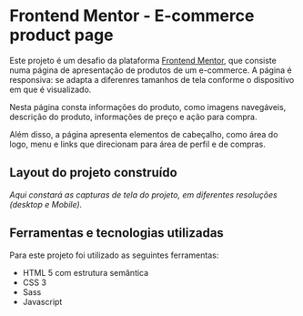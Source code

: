 # Frontend Mentor - E-commerce product page

Este projeto é um desafio da plataforma [Frontend Mentor](https://www.frontendmentor.io/challenges/ecommerce-product-page-UPsZ9MJp6), que consiste numa página de apresentação de produtos de um e-commerce. A página é responsiva: se adapta a diferenres tamanhos de tela conforme o dispositivo em que é visualizado.

Nesta página consta informações do produto, como imagens navegáveis, descrição do produto, informações de preço e ação para compra.

Além disso, a página apresenta elementos de cabeçalho, como área do logo, menu e links que direcionam para área de perfil e de compras.

## Layout do projeto construído

*Aqui constará as capturas de tela do projeto, em diferentes resoluções (desktop e Mobile).*

## Ferramentas e tecnologias utilizadas

Para este projeto foi utilizado as seguintes ferramentas:
 - HTML 5 com estrutura semântica
 - CSS 3
 - Sass
 - Javascript